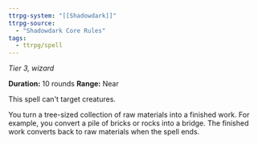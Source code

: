```yaml
---
ttrpg-system: "[[Shadowdark]]"
ttrpg-source: 
  - "Shadowdark Core Rules"
tags:
  - ttrpg/spell
---
```

*Tier 3, wizard*

**Duration:** 10 rounds
**Range:** Near

This spell can't target creatures.

You turn a tree-sized collection of raw materials into a finished work. For example, you convert a pile of bricks or rocks into a bridge. The finished work converts back to raw materials when the spell ends.
